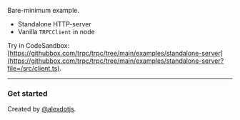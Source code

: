 Bare-minimum example.

- Standalone HTTP-server
- Vanilla `TRPCClient` in node

Try in CodeSandbox: [https://githubbox.com/trpc/trpc/tree/main/examples/standalone-server](https://githubbox.com/trpc/trpc/tree/main/examples/standalone-server?file=/src/client.ts).

---

### Get started

Created by [@alexdotjs](https://twitter.com/alexdotjs).
